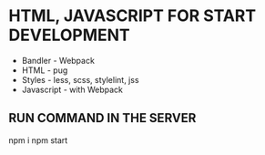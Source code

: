 # HTML, JAVASCRIPT FOR START DEVELOPMENT

- Bandler - Webpack
- HTML - pug
- Styles - less, scss, stylelint, jss
- Javascript - with Webpack

## RUN COMMAND IN THE SERVER

 npm  i
 npm start
